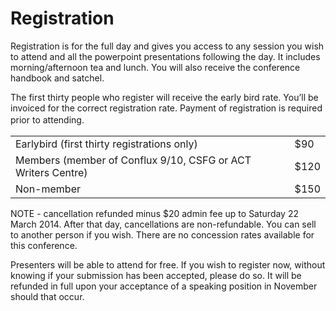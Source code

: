 <h1>Registration</h1>
Registration is for the full day and gives you access to any session you wish to attend and all the powerpoint presentations following the day. It includes morning/afternoon tea and lunch. You will also receive the conference handbook and satchel.

The first thirty people who register will receive the early bird rate. You’ll be invoiced for the correct registration rate. Payment of registration is required prior to attending.<span style="color: #333333; font-family: 'Helvetica Neue', Helvetica, Arial, 'Nimbus Sans L', sans-serif; font-style: normal;"> </span>
<table class="table table-bordered">
<tbody>
<tr>
<td>Earlybird (first thirty registrations only)</td>
<td>$90</td>
</tr>
<tr>
<td>Members (member of Conflux 9/10, CSFG or ACT Writers Centre)</td>
<td>$120</td>
</tr>
<tr>
<td>Non-member</td>
<td>$150</td>
</tr>
</tbody>
</table>
NOTE - cancellation refunded minus $20 admin fee up to Saturday 22 March 2014. After that day, cancellations are non-refundable. You can sell to another person if you wish. There are no concession rates available for this conference.

Presenters will be able to attend for free. If you wish to register now, without knowing if your submission has been accepted, please do so. It will be refunded in full upon your acceptance of a speaking position in November should that occur.
